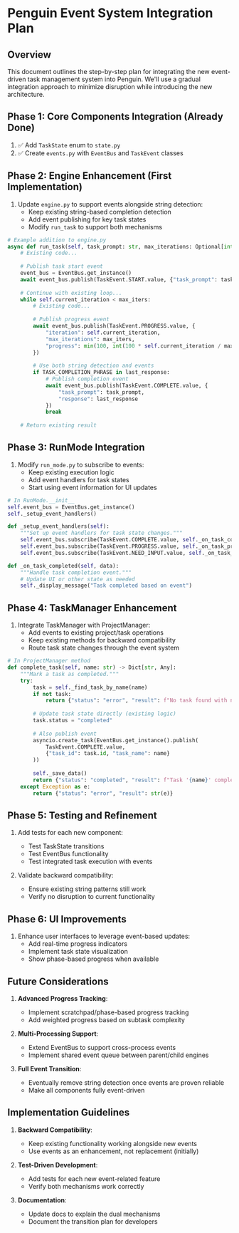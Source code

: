 # Penguin Event System Integration Plan

## Overview

This document outlines the step-by-step plan for integrating the new event-driven task management system into Penguin. We'll use a gradual integration approach to minimize disruption while introducing the new architecture.

## Phase 1: Core Components Integration (Already Done)

1. ✅ Add `TaskState` enum to `state.py`
2. ✅ Create `events.py` with `EventBus` and `TaskEvent` classes

## Phase 2: Engine Enhancement (First Implementation)

1. Update `engine.py` to support events alongside string detection:
   - Keep existing string-based completion detection
   - Add event publishing for key task states
   - Modify `run_task` to support both mechanisms

```python
# Example addition to engine.py
async def run_task(self, task_prompt: str, max_iterations: Optional[int] = None) -> str:
    # Existing code...
    
    # Publish task start event
    event_bus = EventBus.get_instance()
    await event_bus.publish(TaskEvent.START.value, {"task_prompt": task_prompt})
    
    # Continue with existing loop...
    while self.current_iteration < max_iters:
        # Existing code...
        
        # Publish progress event
        await event_bus.publish(TaskEvent.PROGRESS.value, {
            "iteration": self.current_iteration,
            "max_iterations": max_iters,
            "progress": min(100, int(100 * self.current_iteration / max_iters))
        })
        
        # Use both string detection and events
        if TASK_COMPLETION_PHRASE in last_response:
            # Publish completion event
            await event_bus.publish(TaskEvent.COMPLETE.value, {
                "task_prompt": task_prompt,
                "response": last_response
            })
            break
            
    # Return existing result
```

## Phase 3: RunMode Integration

1. Modify `run_mode.py` to subscribe to events:
   - Keep existing execution logic
   - Add event handlers for task states
   - Start using event information for UI updates

```python
# In RunMode.__init__
self.event_bus = EventBus.get_instance()
self._setup_event_handlers()

def _setup_event_handlers(self):
    """Set up event handlers for task state changes."""
    self.event_bus.subscribe(TaskEvent.COMPLETE.value, self._on_task_completed)
    self.event_bus.subscribe(TaskEvent.PROGRESS.value, self._on_task_progress)
    self.event_bus.subscribe(TaskEvent.NEED_INPUT.value, self._on_task_needs_input)

def _on_task_completed(self, data):
    """Handle task completion event."""
    # Update UI or other state as needed
    self._display_message("Task completed based on event")
```

## Phase 4: TaskManager Enhancement

1. Integrate TaskManager with ProjectManager:
   - Add events to existing project/task operations
   - Keep existing methods for backward compatibility
   - Route task state changes through the event system

```python
# In ProjectManager method
def complete_task(self, name: str) -> Dict[str, Any]:
    """Mark a task as completed."""
    try:
        task = self._find_task_by_name(name)
        if not task:
            return {"status": "error", "result": f"No task found with name: {name}"}
            
        # Update task state directly (existing logic)
        task.status = "completed"
        
        # Also publish event
        asyncio.create_task(EventBus.get_instance().publish(
            TaskEvent.COMPLETE.value,
            {"task_id": task.id, "task_name": name}
        ))
        
        self._save_data()
        return {"status": "completed", "result": f"Task '{name}' completed successfully"}
    except Exception as e:
        return {"status": "error", "result": str(e)}
```

## Phase 5: Testing and Refinement

1. Add tests for each new component:
   - Test TaskState transitions
   - Test EventBus functionality
   - Test integrated task execution with events

2. Validate backward compatibility:
   - Ensure existing string patterns still work
   - Verify no disruption to current functionality

## Phase 6: UI Improvements

1. Enhance user interfaces to leverage event-based updates:
   - Add real-time progress indicators
   - Implement task state visualization
   - Show phase-based progress when available

## Future Considerations

1. **Advanced Progress Tracking**:
   - Implement scratchpad/phase-based progress tracking
   - Add weighted progress based on subtask complexity

2. **Multi-Processing Support**:
   - Extend EventBus to support cross-process events
   - Implement shared event queue between parent/child engines

3. **Full Event Transition**:
   - Eventually remove string detection once events are proven reliable
   - Make all components fully event-driven

## Implementation Guidelines

1. **Backward Compatibility**:
   - Keep existing functionality working alongside new events
   - Use events as an enhancement, not replacement (initially)

2. **Test-Driven Development**:
   - Add tests for each new event-related feature
   - Verify both mechanisms work correctly

3. **Documentation**:
   - Update docs to explain the dual mechanisms
   - Document the transition plan for developers 